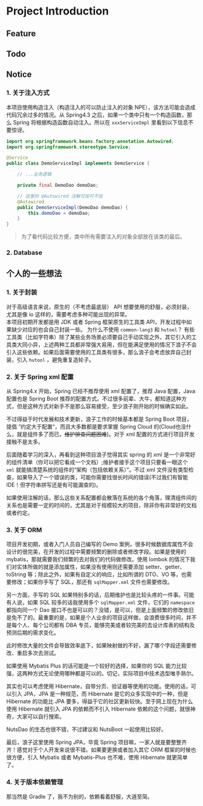 # Project Introduction

## Feature

## Todo

## Notice

### 1. 关于注入方式

本项目使用构造注入（构造注入的可以防止注入的对象 NPE），该方法可能会造成代码冗余过多的情况。从 Spring4.3
之后，如果一个类中只有一个构造函数，那么 Spring
将根据构造函数自动注入。所以在 `xxxServiceImpl` 里看到以下信息不要惊讶。

```java
import org.springframework.beans.factory.annotation.Autowired;
import org.springframework.stereotype.Service;

@Service
public class DemoServiceImpl implements DemoService {

    // ...业务逻辑

    private final DemoDao demoDao;

    // 这里的 @Autowired 注解可加可不加
    @Autowired
    public DemoServiceImpl(DemoDao demoDao) {
        this.demoDao = demoDao;
    }
}
```

> 为了看代码比较方便，类中所有需要注入的对象全部放在该类的最后。

### 2. Database

## 个人的一些想法

### 1. 关于封装

对于高级语言来说，原生的（不考虑最底层） API 想要使用的舒服，必须封装，尤其是像 io 这样的，需要考虑多种可能出现的异常。  
本项目初期开发都是用 JDK 或者 Spring 框架原生的工具类
API，开发过程中如果缺少对应的也会自己封装一些。
为什么不使用 `common-lang3` 和 `hutool`？
有些工具类（比如字符串）除了某些业务场景必须要自己手动实现之外，其它引入的工具类大同小异，上述两种工具都非常强大易用，但在能满足使用的情况下浪子不会引入这些依赖。如果后面需要使用的工具类有很多，那么浪子会考虑放弃自己封装，引入 `hutool`
，避免重复造轮子。

### 2. 关于 Spring xml 配置

从 Spring4.x 开始，Spring 已经不推荐使用 xml 配置了，推荐 Java 配置，Java 配置也是 Spring Boot
推荐的配置方式。不过很多前辈、大牛，都知道这种方式，但是这种方式对新手不是那么容易接受，至少浪子刚开始的时候确实如此。

不过得益于时代发展和技术更新，浪子工作的时候基本都是 Spring Boot 项目，提倡 ”约定大于配置“，而且大多数都是要求掌握 Spring
Cloud 的(Cloud也没什么，就是组件多了而已，~~维护排查问题困难~~)。对于
xml 配置的方式进行项目开发接触不是太多。

后面随着学习的深入，再看到这种项目浪子觉得其实 spring 的 xml
是一个非常好的组件清单（你可以把它看成一个文档）;维护者接手这个项目只要看一眼这个 `xml` 就能搞清楚系统的组件的“架构（包括依赖关系）”。不过
xml 文件没有类型检查，如果导入了一个错误的类，可能你需要找很长时间的错误(不过我们有智能 IDE！但字符串拼写还是有可能漏查的)。

如果使用注解的话，那么这些关系配置都会散落在系统的各个角落，理清组件间的关系也是需要一定的时间的，尤其是对于规模较大的项目，除非你有非常好的文档或者约定。

### 3. 关于 ORM

项目开发初期，或者入门人员自己编写的 Demo 案例，很多时候数据库属性不会设计的很完美，在开发的过程中需要频繁的删除或者修改字段。如果是使用的
mybatis，那就需要我们频繁的去对我们的代码做修改。使用 lombok 的情况下我们对实体所做的就是添加属性，如果没有使用则还需要添加
setter、getter、toString 等；除此之外，如果有自定义的响应，比如所谓的 DTO、VO 等，也需要修改；如果你手写了
SQL，那还有 `sqlMapper.xml` 文件也需要修改。

另一方面，手写的 SQL 如果特别多的话，后期维护也是比较头疼的一件事。可能有人说，如果 SQL 较多的话我使用多个 `sqlMapper.xml`
文件，它们的
`namespace` 都指向同一个 Dao 接口不也是可以的？没错，是可以，但是上面频繁的修改依旧是免不了的。最重要的是，如果是个人业余的项目这样做，会浪费很多时间，并不是每个人、每个公司都有
DBA 专员，能够完美或者较完美的去设计库表的结构及预测后期的需求变化。

此时修改大量的文件会导致效率底下，如果映射做的不好，漏了哪个字段还需要修改、重启多次去测试。

如果使用 Mybatis Plus 的话可能是一个较好的选择，如果你的 SQL 能力比较强，这两种方式无论使用哪种都是可以的。切记，实际项目中技术选型唯手熟尔。

其实也可以考虑使用 Hibernate，自带分页、验证器等使用的功能。使用的话，可以引入 JPA，JPA 是一种规范，而 Hibernate
是它的众多实现中的一种，但是
Hibernate 的功能比 JPA 要多，得益于它的社区更新较快。至于网上现在为什么使用
Hibernate 就引入 JPA 的依赖而不引入 Hibernate 依赖的这个问题，就很神奇，大家可以自行搜索。

NutsDao 的生态也很不错，不过建议和 NutsBoot 一起使用比较好。

最后，浪子这里使用 Spring JPA，毕竟 Spring 项目嘛，一家人就是要整整齐齐！感觉对于个人开发来说很不错。如果要更换或者加入其它
ORM 框架的时候也很方便，引入 Mybatis 或者 Mybatis-Plus 也不难，使用 Hibernate
就更简单了。

### 4. 关于版本依赖管理

那当然是 Gradle 了，我不为别的，依赖看着舒服，大道至简。
